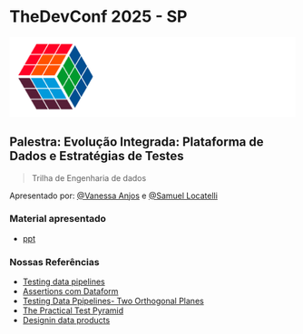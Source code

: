 # TheDevConf 2025 - SP
![logo_tdc](brading-tdc-sao-paulo.png)
## Palestra: Evolução Integrada: Plataforma de Dados e Estratégias de Testes
> Trilha de Engenharia de dados

Apresentado por: [@Vanessa Anjos](https://www.linkedin.com/in/vanessa-p-anjos/)  e [@Samuel Locatelli](https://www.linkedin.com/in/sam-locatelli/)


### Material apresentado
- [ppt]()
### Nossas Referências
- [Testing data pipelines](https://www.thoughtworks.com/en-br/insights/blog/testing/testing-data-pipelines)
- [Assertions com Dataform](https://cloud.google.com/dataform/docs/assertions?hl=pt-br)
- [Testing Data Ppipelines- Two Orthogonal Planes](https://www.thoughtworks.com/en-es/insights/blog/testing/get-back-to-basics-with-testing-data-pipelines-two-orthogonal-planes)
- [The Practical Test Pyramid](https://martinfowler.com/articles/practical-test-pyramid.html#TheTestPyramid)
- [Designin data products](https://martinfowler.com/articles/designing-data-products.html)

